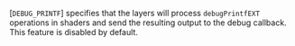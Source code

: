 [`DEBUG_PRINTF`] specifies that the
layers will process `debugPrintfEXT` operations in shaders and send
the resulting output to the debug callback.
This feature is disabled by default.